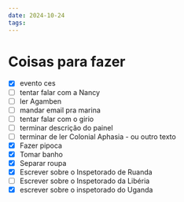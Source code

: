 ```yaml
---
date: 2024-10-24
tags:
---
```


# Coisas para fazer
- [x] evento ces 
- [ ] tentar falar com a Nancy 
- [ ] ler Agamben 
- [ ] mandar email pra marina 
- [ ] tentar falar com o girio 
- [ ] terminar descrição do painel
- [ ] terminar de ler Colonial Aphasia - ou outro texto
- [x] Fazer pipoca
- [x] Tomar banho
- [x] Separar roupa
- [x] Escrever sobre o Inspetorado de Ruanda
- [ ] Escrever sobre o Inspetorado da Libéria
- [x] escrever sobre o inspetorado do Uganda